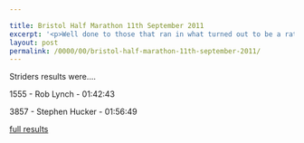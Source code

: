 ```yaml
---

title: Bristol Half Marathon 11th September 2011
excerpt: '<p>Well done to those that ran in what turned out to be a rather warm and windy Bristol Half Marathon!!!</p>'
layout: post
permalink: /0000/00/bristol-half-marathon-11th-september-2011/
---
```

Striders results were&#8230;.

1555 - Rob Lynch - 01:42:43

3857 - Stephen Hucker - 01:56:49

<a href="http://www.runbristol.com/HalfMarathon/30/Home.aspx" target="_blank" rel="nofollow">full results</a>